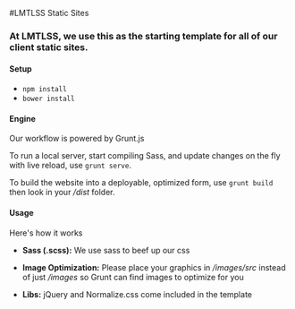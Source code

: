 #LMTLSS Static Sites

### At LMTLSS, we use this as the starting template for all of our client static sites.

#### Setup

- `npm install`
- `bower install`

#### Engine

Our workflow is powered by Grunt.js

To run a local server, start compiling Sass, and update changes on the fly with live reload, use `grunt serve`.

To build the website into a deployable, optimized form, use `grunt build` then look in your _/dist_ folder.

#### Usage

Here's how it works

- __Sass (.scss):__
    We use sass to beef up our css 

- __Image Optimization:__
    Please place your graphics in _/images/src_ instead of just _/images_ so Grunt can find images to optimize
    for you

- __Libs:__
    jQuery and Normalize.css come included in the template

